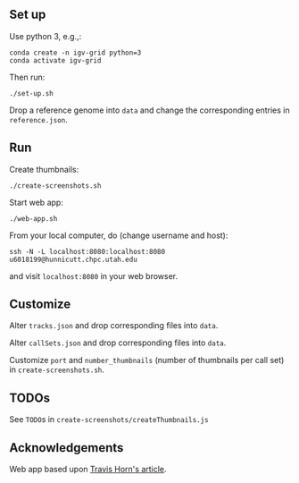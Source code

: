 ## Set up

Use python 3, e.g.,: 
```
conda create -n igv-grid python=3
conda activate igv-grid
```
Then run: 
```
./set-up.sh 
```

Drop a reference genome into `data` and change the corresponding entries in `reference.json`. 

## Run  

Create thumbnails:

```
./create-screenshots.sh
```

Start web app:
```
./web-app.sh
```
From your local computer, do (change username and host):
```
ssh -N -L localhost:8080:localhost:8080 u6018199@hunnicutt.chpc.utah.edu
```
and visit `localhost:8080` in your web browser. 

## Customize 

Alter `tracks.json` and drop corresponding files into `data`. 

Alter `callSets.json` and drop corresponding files into `data`. 

Customize `port` and `number_thumbnails` (number of thumbnails per call set) in `create-screenshots.sh`.

## TODOs

See `TODO`s in `create-screenshots/createThumbnails.js`

## Acknowledgements

Web app based upon [Travis Horn's article](https://travishorn.com/creating-a-photo-gallery-with-vue-css-grid-3e0a3dd25285).


